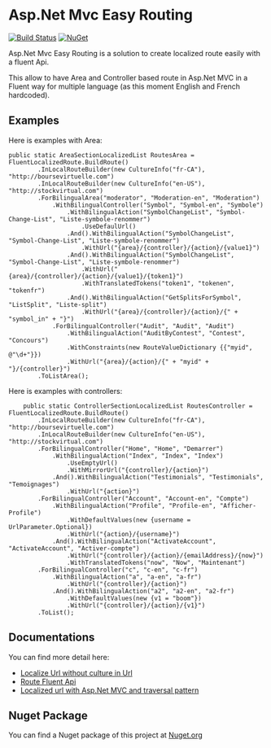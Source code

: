 # Asp.Net Mvc Easy Routing

[![Build Status](https://travis-ci.org/MrDesjardins/AspNetMvcEasyRouting.svg?branch=master)](https://travis-ci.org/MrDesjardins/AspNetMvcEasyRouting)
[![NuGet](https://img.shields.io/nuget/v/Nuget.Core.svg?maxAge=2592000)](https://www.nuget.org/packages/AspNetMvcEasyRouting/)

Asp.Net Mvc Easy Routing is a solution to create localized route easily with a fluent Api.

This allow to have Area and Controller based route in Asp.Net MVC in a Fluent way for multiple language (as this moment English and French hardcoded).

## Examples
Here is examples with Area:

	public static AreaSectionLocalizedList RoutesArea = FluentLocalizedRoute.BuildRoute()
            .InLocalRouteBuilder(new CultureInfo("fr-CA"), "http://boursevirtuelle.com")
            .InLocalRouteBuilder(new CultureInfo("en-US"), "http://stockvirtual.com")
            .ForBilingualArea("moderator", "Moderation-en", "Moderation")
				.WithBilingualController("Symbol", "Symbol-en", "Symbole")
					.WithBilingualAction("SymbolChangeList", "Symbol-Change-List", "Liste-symbole-renommer")
						.UseDefaulUrl()
					.And().WithBilingualAction("SymbolChangeList", "Symbol-Change-List", "Liste-symbole-renommer")
						.WithUrl("{area}/{controller}/{action}/{value1}")
					.And().WithBilingualAction("SymbolChangeList", "Symbol-Change-List", "Liste-symbole-renommer")
						.WithUrl("{area}/{controller}/{action}/{value1}/{token1}")
						.WithTranslatedTokens("token1", "tokenen", "tokenfr")
					.And().WithBilingualAction("GetSplitsForSymbol", "ListSplit", "Liste-split")
						.WithUrl("{area}/{controller}/{action}/{" + "symbol_in" + "}")
				.ForBilingualController("Audit", "Audit", "Audit")
					.WithBilingualAction("AuditByContest", "Contest", "Concours")
					.WithConstraints(new RouteValueDictionary {{"myid", @"\d+"}})
					.WithUrl("{area}/{action}/{" + "myid" + "}/{controller}")
			.ToListArea();
			
Here is examples with controllers:

        public static ControllerSectionLocalizedList RoutesController = FluentLocalizedRoute.BuildRoute()
            .InLocalRouteBuilder(new CultureInfo("fr-CA"), "http://boursevirtuelle.com")
            .InLocalRouteBuilder(new CultureInfo("en-US"), "http://stockvirtual.com")
            .ForBilingualController("Home", "Home", "Demarrer")
				.WithBilingualAction("Index", "Index", "Index")
					.UseEmptyUrl()
					.WithMirrorUrl("{controller}/{action}")
				.And().WithBilingualAction("Testimonials", "Testimonials", "Temoignages")
					.WithUrl("{action}")
            .ForBilingualController("Account", "Account-en", "Compte")
				.WithBilingualAction("Profile", "Profile-en", "Afficher-Profile")
					.WithDefaultValues(new {username = UrlParameter.Optional})
					.WithUrl("{action}/{username}")
				.And().WithBilingualAction("ActivateAccount", "ActivateAccount", "Activer-compte")
					.WithUrl("{controller}/{action}/{emailAddress}/{now}")
					.WithTranslatedTokens("now", "Now", "Maintenant")
            .ForBilingualController("c", "c-en", "c-fr")
				.WithBilingualAction("a", "a-en", "a-fr")
					.WithUrl("{controller}/{action}")
				.And().WithBilingualAction("a2", "a2-en", "a2-fr")
					.WithDefaultValues(new {v1 = "boom"})
					.WithUrl("{controller}/{action}/{v1}")
            .ToList();

## Documentations

You can find more detail here:
 - [Localize Url without culture in Url](http://patrickdesjardins.com/blog/how-to-localized-mvc-routing-with-area-without-specifying-local-in-the-url-with-a-fluent-api)
 - [Route Fluent Api](http://patrickdesjardins.com/blog/improve-the-custom-localized-mvc-routing-with-fluent-api)
 - [Localized url with Asp.Net MVC and traversal pattern](http://patrickdesjardins.com/blog/localized-url-with-asp-net-mvc)
 
## Nuget Package
 You can find a Nuget package of this project at [Nuget.org](https://www.nuget.org/packages/AspNetMvcEasyRouting/)